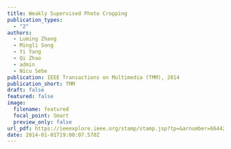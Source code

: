 ```yaml
---
title: Weakly Supervised Photo Cropping
publication_types:
  - "2"
authors:
  - Luming Zhang
  - Mingli Song
  - Yi Yang
  - Qi Zhao
  - admin
  - Nicu Sebe
publication: IEEE Transactions on Multimedia (TMM), 2014
publication_short: TMM
draft: false
featured: false
image:
  filename: featured
  focal_point: Smart
  preview_only: false
url_pdf: https://ieeexplore.ieee.org/stamp/stamp.jsp?tp=&arnumber=6644258
date: 2014-01-01T19:00:07.570Z
---
```

